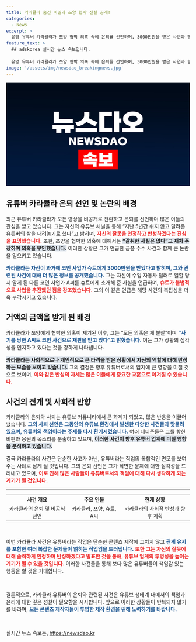 ```yaml
---
title: 카라큘라 숨긴 비밀과 쯔양 협박 진실 공개!
categories:
  - News
excerpt: >
  유명 유튜버 카라큘라가 쯔양 협박 의혹 속에 은퇴를 선언하며, 3000만원을 받은 사연과 함께 모든 영상을 비공개 처리했습니다. 그의 진심 어린 반성과 함께 숨겨진 사실이 드러나는 과연 어떤 이야기인지 확인해보세요!
feature_text: >
  ## adskorea 실시간 뉴스 속보입니다.

  유명 유튜버 카라큘라가 쯔양 협박 의혹 속에 은퇴를 선언하며, 3000만원을 받은 사연과 함께 모든 영상을 비공개 처리했습니다. 그의 진심 어린 반성과 함께 숨겨진 사실이 드러나는 과연 어떤 이야기인지 확인해보세요!
image: '/assets/img/newsdao_breakingnews.jpg'
---
```


<p><img src="/assets/img/newsdao_breakingnews.jpg" alt="adskorea 속보" /></p>

<h2 data-ke-size="size26">유튜버 카라큘라 은퇴 선언 및 논란의 배경</h2>

<p data-ke-size="size16">최근 유튜버 카라큘라가 모든 영상을 비공개로 전환하고 은퇴를 선언하며 많은 이들의 관심을 받고 있습니다. 그는 자신의 유튜브 채널을 통해 “지난 5년간 쉬지 않고 달려온 유튜버의 삶을 내려놓기로 했다”고 밝히며, <b><span style="color: #ee2323;">자신의 잘못을 인정하고 반성하겠다는 진심을 표명했습니다.</span></b> 또한, 쯔양을 협박한 의혹에 대해서는 <b><span style="background-color: #21538527;">“갈취한 사실은 없다”고 재차 주장하며 의혹을 부인했습니다.</span></b> 이러한 상황은 그가 언급한 금품 수수 사건과 함께 큰 논란을 일으키고 있습니다.</p>

<p data-ke-size="size16"><b><span style="color: #1a5490;">카라큘라는 자신이 과거에 코인 사업가 슈트에게 3000만원을 받았다고 밝히며, 그와 관련된 사건에 대해 더 많은 정보를 공개했습니다.</span></b> 그는 자신이 수입 자동차 딜러로 일할 당시 알게 된 다른 코인 사업가 A씨를 슈트에게 소개해 준 사실을 언급하며, <b><span style="color: #ee2323;">슈트가 불법적으로 사업을 추진했던 점을 강조했습니다.</span></b> 그의 이 같은 언급은 해당 사건의 복잡성을 더욱 부각시키고 있습니다.</p>

<h2 data-ke-size="size26">거액의 금액을 받게 된 배경</h2>

<p data-ke-size="size16">카라큘라가 쯔양에게 협박한 의혹이 제기된 이후, 그는 “모든 의혹은 제 불찰”이며 <b><span style="color: #1a5490;">“사기를 당한 A씨도 코인 사건으로 재판을 받고 있다”고 밝혔습니다.</span></b> 이는 그가 상황의 심각성을 인지하고 있다는 것을 강하게 나타냅니다.</p>

<p data-ke-size="size16"><b><span style="background-color: #21538527;">카라큘라는 사회적으로나 개인적으로 큰 타격을 받은 상황에서 자신의 역할에 대해 반성하는 모습을 보이고 있습니다.</span></b> 그의 결정은 향후 유튜버로서의 입지에 큰 영향을 미칠 것으로 보이며, <b><span style="color: #ee2323;">이와 같은 반성의 자세는 많은 이들에게 중요한 교훈으로 여겨질 수 있습니다.</span></b></p>

<h2 data-ke-size="size26">사건의 전개 및 사회적 반향</h2>

<p data-ke-size="size16">카라큘라의 은퇴와 사퇴는 유튜브 커뮤니티에서 큰 화제가 되었고, 많은 반응을 이끌어냈습니다. <b><span style="color: #1a5490;">그의 사퇴 선언은 그동안의 유튜브 환경에서 발생한 다양한 사건들과 맞물려 있으며, 유튜버의 책임이라는 주제를 다시 환기시켰습니다.</span></b> 여러 네티즌들은 그를 향한 비판과 응원의 목소리를 분출하고 있으며, <b><span style="background-color: #21538527;">이러한 사건이 향후 유튜버 업계에 미칠 영향을 분석하고 있습니다.</span></b></p>

<p data-ke-size="size16">결국 카라큘라의 사건은 단순한 사고가 아닌, 유튜버라는 직업의 복합적인 면모를 보여주는 사례로 남게 될 것입니다. 그의 은퇴 선언은 그가 직면한 문제에 대한 심각성을 드러내고 있으며, <b><span style="color: #ee2323;">이로 인해 많은 사람들이 유튜버로서의 책임에 대해 다시 생각하게 되는 계기가 될 것입니다.</span></b></p>

<hr>

<table style="width: 100%;">
<tr>
<td style="text-align: center; height: 17px;"><b>사건 개요</b></td>
<td style="text-align: center; height: 17px;"><b>주요 인물</b></td>
<td style="text-align: center; height: 17px;"><b>현재 상황</b></td>
</tr>
<tr>
<td style="text-align: center; height: 17px;">카라큘라의 은퇴 및 비공식 선언</td>
<td style="text-align: center; height: 17px;">카라큘라, 쯔양, 슈트, A씨</td>
<td style="text-align: center; height: 17px;">카라큘라의 사회적 반성과 향후 계획</td>
</tr>
</table>

<p data-ke-size="size16">&nbsp;</p>

<p data-ke-size="size16">이번 카라큘라 사건은 유튜버라는 직업은 단순한 콘텐츠 제작에 그치지 않고 <b><span style="color: #1a5490;">관계 유지를 포함한 여러 복잡한 문제들이 얽히는 직업임을 드러냅니다.</span></b> <b><span style="color: #ee2323;">또한 그는 자신의 잘못에 대해 솔직하게 인정하며 반성하겠다고 발표한 것을 통해, 유튜브 업계의 투명성을 높이는 계기가 될 수 있을 것입니다.</span></b> 이러한 사건들을 통해 보다 많은 유튜버들이 책임감 있는 행동을 할 것을 기대합니다.</p>

<p data-ke-size="size16">&nbsp;</p> 

<p data-ke-size="size16">결론적으로, 카라큘라 유튜버의 은퇴와 관련된 사건은 유튜브 생태계 내에서의 책임과 윤리에 대한 깊은 성찰이 필요함을 시사합니다. 앞으로 이러한 상황들이 반복되지 않기를 바라며, <b><span style="color: #1a5490;">모든 콘텐츠 제작자들이 투명한 제작 환경을 위해 노력하기를 바랍니다.</span></b></p> 

<p data-ke-size="size16">&nbsp;</p>
실시간 뉴스 속보는, <a href="https://newsdao.kr" rel="dofollow">https://newsdao.kr</a>


